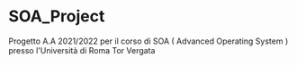 # SOA_Project

Progetto A.A 2021/2022 per il corso di SOA ( Advanced Operating System ) presso l'Università di Roma Tor Vergata
